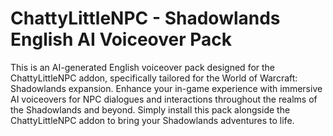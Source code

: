 # ChattyLittleNPC - Shadowlands English AI Voiceover Pack
This is an AI-generated English voiceover pack designed for the ChattyLittleNPC addon, specifically tailored for the World of Warcraft: Shadowlands expansion. Enhance your in-game experience with immersive AI voiceovers for NPC dialogues and interactions throughout the realms of the Shadowlands and beyond. Simply install this pack alongside the ChattyLittleNPC addon to bring your Shadowlands adventures to life.